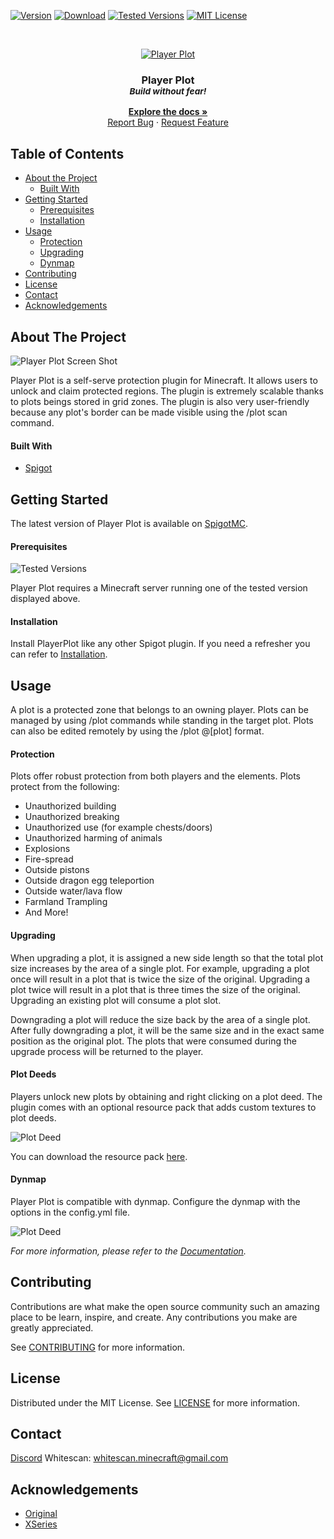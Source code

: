 <!-- PROJECT SHIELDS -->

[![Version][version-shield]][version-url]
[![Download][download-shield]][download-url]
[![Tested Versions][tested-shield]][tested-url]
[![MIT License][license-shield]][license-url]

<!-- PROJECT LOGO -->
<br/>
<div align="center">

  [![Player Plot](images/logo.png)](https://github.com/Whitescan/PlayerPlot)

  ### Player Plot <br><sub>*Build without fear!*</sub>
  **[Explore the docs »](https://github.com/Whitescan/PlayerPlot)**
  <br/>
  [Report Bug](https://github.com/Whitescan/PlayerPlot/-/issues)
  ·
  [Request Feature](https://github.com/Whitescan/PlayerPlot/-/issues)
  
</div>

<!-- TABLE OF CONTENTS -->
## Table of Contents

* [About the Project](#about-the-project)
  * [Built With](#built-with)
* [Getting Started](#getting-started)
  * [Prerequisites](#prerequisites)
  * [Installation](#installation)
* [Usage](#usage)
  * [Protection](#protection)
  * [Upgrading](#upgrading)
  * [Dynmap](#dynmap)
* [Contributing](#contributing)
* [License](#license)
* [Contact](#contact)
* [Acknowledgements](#acknowledgements)

<!-- ABOUT THE PROJECT -->
## About The Project

![Player Plot Screen Shot](images/cover.jpg)

Player Plot is a self-serve protection plugin for Minecraft. It allows users to unlock and claim protected regions. 
The plugin is extremely scalable thanks to plots beings stored in grid zones. 
The plugin is also very user-friendly because any plot's border can be made visible using the /plot scan command.

#### Built With

* [Spigot](https://www.spigotmc.org/)


<!-- GETTING STARTED -->
## Getting Started

The latest version of Player Plot is available on [SpigotMC](https://www.spigotmc.org/resources/player-plot.68033/).

#### Prerequisites

![Tested Versions][tested-shield]

Player Plot requires a Minecraft server running one of the tested version displayed above.

#### Installation

Install PlayerPlot like any other Spigot plugin. If you need a refresher you can refer to [Installation](https://github.com/Whitescan/PlayerPlot/-/wikis/setup/installation).

<!-- USAGE EXAMPLES -->
## Usage

A plot is a protected zone that belongs to an owning player. Plots can be managed by using /plot commands while standing in the target plot. 
Plots can also be edited remotely by using the /plot @[plot] format.

#### Protection

Plots offer robust protection from both players and the elements. Plots protect from the following:

- Unauthorized building
- Unauthorized breaking
- Unauthorized use (for example chests/doors)
- Unauthorized harming of animals
- Explosions
- Fire-spread
- Outside pistons
- Outside dragon egg teleportion
- Outside water/lava flow
- Farmland Trampling
- And More!

#### Upgrading

When upgrading a plot, it is assigned a new side length so that the total plot size increases by the area of a single plot. 
For example, upgrading a plot once will result in a plot that is twice the size of the original. 
Upgrading a plot twice will result in a plot that is three times the size of the original. 
Upgrading an existing plot will consume a plot slot.

Downgrading a plot will reduce the size back by the area of a single plot. 
After fully downgrading a plot, it will be the same size and in the exact same position as the original plot. 
The plots that were consumed during the upgrade process will be returned to the player.

#### Plot Deeds

Players unlock new plots by obtaining and right clicking on a plot deed. 
The plugin comes with an optional resource pack that adds custom textures to plot deeds.

![Plot Deed](images/plot-deed.png)

You can download the resource pack [here](https://github.com/Whitescan/PlayerPlot/-/wikis/misc/resource-pack).

#### Dynmap

Player Plot is compatible with dynmap. Configure the dynmap with the options in the config.yml file.

![Plot Deed](images/dynmap.png)

_For more information, please refer to the [Documentation](https://github.com/Whitescan/PlayerPlot/-/wikis/home)._

<!-- CONTRIBUTING -->
## Contributing

Contributions are what make the open source community such an amazing place to be learn, inspire, and create. Any contributions you make are greatly appreciated.

See [CONTRIBUTING](https://github.com/Whitescan/PlayerPlot/blob/main/CONTRIBUTING.md) for more information.

<!-- LICENSE -->
## License

Distributed under the MIT License. See [LICENSE](https://github.com/Whitescan/PlayerPlot/blob/main/LICENSE.txt) for more information.

<!-- CONTACT -->
## Contact

[Discord](https://discord.gg/Uszg4C55Ev)
Whitescan: whitescan.minecraft@gmail.com

<!-- ACKNOWLEDGEMENTS -->
## Acknowledgements

* [Original](https://gitlab.com/sword7/playerplot)
* [XSeries](https://github.com/CryptoMorin/XSeries)


<!-- MARKDOWN LINKS & IMAGES -->
<!-- https://www.markdownguide.org/basic-syntax/#reference-style-links -->
[version-shield]: https://img.shields.io/spiget/version/68033?label=&labelColor=EE22EE&color=FF55FF
[version-url]: https://www.spigotmc.org/resources/player-plot.68033/
[download-shield]: https://img.shields.io/spiget/downloads/68033?&color=efb61c&style=flat-square&logo=image%2Fx-icon%3Bbase64%2CAAABAAEAEBAQAAAAAAAoAQAAFgAAACgAAAAQAAAAIAAAAAEABAAAAAAAgAAAAAAAAAAAAAAAEAAAAAAAAAAAAAAAAND%2FAOhGOgA%2F6OIAAAAAAAAAAAAAAAAAAAAAAAAAAAAAAAAAAAAAAAAAAAAAAAAAAAAAAAAAAAAAAAAAAAAAAAAAAiAAAAAAAAACIAAAAAAAAAIgAAAAAAAAAAAAAAAAAAABEAAAAzMQABEQAAARMzEBERARERETMxERAAAAARMzEAAAAAAAETMwAAAAAAABEwAAAAAAAAERAAAAAAAAABAAAAAAAAAAEAAAAAAAAAAAAAAAAAAAAAAAAAD%2F%2BQAA%2F%2FkAAP%2F5AAD%2F8AAA%2BDAAAPAgAAAAAAAAAAEAAAADAADwDwAA%2FB8AAPwfAAD8HwAA%2Fj8AAP4%2FAADwBwAA
[download-url]: https://www.spigotmc.org/resources/player-plot.68033/
[license-shield]: https://img.shields.io/badge/license-MIT-blue?style=flat-square
[tested-shield]: https://img.shields.io/spiget/tested-versions/68033?style=flat-square
[tested-url]: https://www.spigotmc.org/resources/player-plot.68033/
[license-url]: https://github.com/Whitescan/PlayerPlot/-/blob/master/LICENSE
[product-screenshot]: images/screenshot.png

